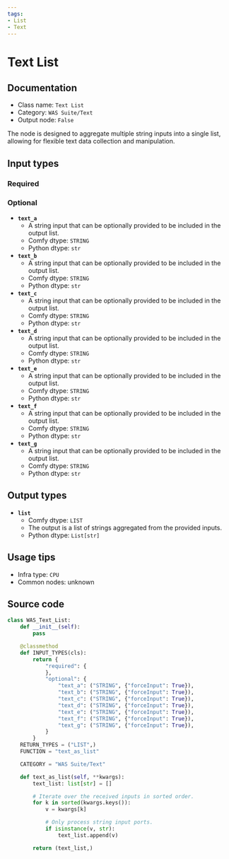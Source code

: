 ```yaml
---
tags:
- List
- Text
---
```


# Text List
## Documentation
- Class name: `Text List`
- Category: `WAS Suite/Text`
- Output node: `False`

The node is designed to aggregate multiple string inputs into a single list, allowing for flexible text data collection and manipulation.
## Input types
### Required
### Optional
- **`text_a`**
    - A string input that can be optionally provided to be included in the output list.
    - Comfy dtype: `STRING`
    - Python dtype: `str`
- **`text_b`**
    - A string input that can be optionally provided to be included in the output list.
    - Comfy dtype: `STRING`
    - Python dtype: `str`
- **`text_c`**
    - A string input that can be optionally provided to be included in the output list.
    - Comfy dtype: `STRING`
    - Python dtype: `str`
- **`text_d`**
    - A string input that can be optionally provided to be included in the output list.
    - Comfy dtype: `STRING`
    - Python dtype: `str`
- **`text_e`**
    - A string input that can be optionally provided to be included in the output list.
    - Comfy dtype: `STRING`
    - Python dtype: `str`
- **`text_f`**
    - A string input that can be optionally provided to be included in the output list.
    - Comfy dtype: `STRING`
    - Python dtype: `str`
- **`text_g`**
    - A string input that can be optionally provided to be included in the output list.
    - Comfy dtype: `STRING`
    - Python dtype: `str`
## Output types
- **`list`**
    - Comfy dtype: `LIST`
    - The output is a list of strings aggregated from the provided inputs.
    - Python dtype: `List[str]`
## Usage tips
- Infra type: `CPU`
- Common nodes: unknown


## Source code
```python
class WAS_Text_List:
    def __init__(self):
        pass

    @classmethod
    def INPUT_TYPES(cls):
        return {
            "required": {
            },
            "optional": {
                "text_a": ("STRING", {"forceInput": True}),
                "text_b": ("STRING", {"forceInput": True}),
                "text_c": ("STRING", {"forceInput": True}),
                "text_d": ("STRING", {"forceInput": True}),
                "text_e": ("STRING", {"forceInput": True}),
                "text_f": ("STRING", {"forceInput": True}),
                "text_g": ("STRING", {"forceInput": True}),
            }
        }
    RETURN_TYPES = ("LIST",)
    FUNCTION = "text_as_list"

    CATEGORY = "WAS Suite/Text"

    def text_as_list(self, **kwargs):
        text_list: list[str] = []

        # Iterate over the received inputs in sorted order.
        for k in sorted(kwargs.keys()):
            v = kwargs[k]

            # Only process string input ports.
            if isinstance(v, str):
                text_list.append(v)

        return (text_list,)

```
